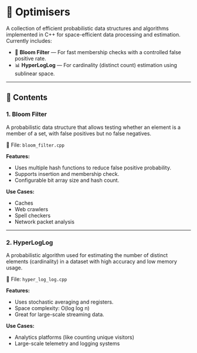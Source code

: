 # 🔧 Optimisers

A collection of efficient probabilistic data structures and algorithms implemented in C++ for space-efficient data processing and estimation. Currently includes:

- 🌸 **Bloom Filter** — For fast membership checks with a controlled false positive rate.
- 📊 **HyperLogLog** — For cardinality (distinct count) estimation using sublinear space.

---

## 📂 Contents

### 1. Bloom Filter
A probabilistic data structure that allows testing whether an element is a member of a set, with false positives but no false negatives.

📁 File: `bloom_filter.cpp`

**Features:**
- Uses multiple hash functions to reduce false positive probability.
- Supports insertion and membership check.
- Configurable bit array size and hash count.

**Use Cases:**
- Caches
- Web crawlers
- Spell checkers
- Network packet analysis

---

### 2. HyperLogLog
A probabilistic algorithm used for estimating the number of distinct elements (cardinality) in a dataset with high accuracy and low memory usage.

📁 File: `hyper_log_log.cpp`

**Features:**
- Uses stochastic averaging and registers.
- Space complexity: O(log log n)
- Great for large-scale streaming data.

**Use Cases:**
- Analytics platforms (like counting unique visitors)
- Large-scale telemetry and logging systems